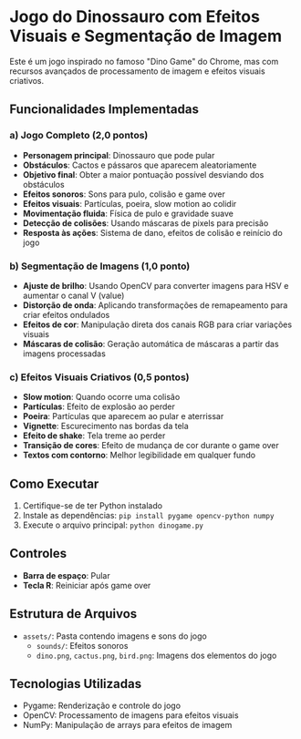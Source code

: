 # Jogo do Dinossauro com Efeitos Visuais e Segmentação de Imagem

Este é um jogo inspirado no famoso "Dino Game" do Chrome, mas com recursos avançados de processamento de imagem e efeitos visuais criativos.

## Funcionalidades Implementadas

### a) Jogo Completo (2,0 pontos)
- **Personagem principal**: Dinossauro que pode pular
- **Obstáculos**: Cactos e pássaros que aparecem aleatoriamente
- **Objetivo final**: Obter a maior pontuação possível desviando dos obstáculos
- **Efeitos sonoros**: Sons para pulo, colisão e game over
- **Efeitos visuais**: Partículas, poeira, slow motion ao colidir
- **Movimentação fluida**: Física de pulo e gravidade suave
- **Detecção de colisões**: Usando máscaras de pixels para precisão
- **Resposta às ações**: Sistema de dano, efeitos de colisão e reinício do jogo

### b) Segmentação de Imagens (1,0 ponto)
- **Ajuste de brilho**: Usando OpenCV para converter imagens para HSV e aumentar o canal V (value)
- **Distorção de onda**: Aplicando transformações de remapeamento para criar efeitos ondulados
- **Efeitos de cor**: Manipulação direta dos canais RGB para criar variações visuais
- **Máscaras de colisão**: Geração automática de máscaras a partir das imagens processadas

### c) Efeitos Visuais Criativos (0,5 pontos)
- **Slow motion**: Quando ocorre uma colisão
- **Partículas**: Efeito de explosão ao perder
- **Poeira**: Partículas que aparecem ao pular e aterrissar
- **Vignette**: Escurecimento nas bordas da tela
- **Efeito de shake**: Tela treme ao perder
- **Transição de cores**: Efeito de mudança de cor durante o game over
- **Textos com contorno**: Melhor legibilidade em qualquer fundo

## Como Executar

1. Certifique-se de ter Python instalado
2. Instale as dependências: `pip install pygame opencv-python numpy`
3. Execute o arquivo principal: `python dinogame.py`

## Controles
- **Barra de espaço**: Pular
- **Tecla R**: Reiniciar após game over

## Estrutura de Arquivos
- `assets/`: Pasta contendo imagens e sons do jogo
  - `sounds/`: Efeitos sonoros
  - `dino.png`, `cactus.png`, `bird.png`: Imagens dos elementos do jogo

## Tecnologias Utilizadas
- Pygame: Renderização e controle do jogo
- OpenCV: Processamento de imagens para efeitos visuais
- NumPy: Manipulação de arrays para efeitos de imagem
